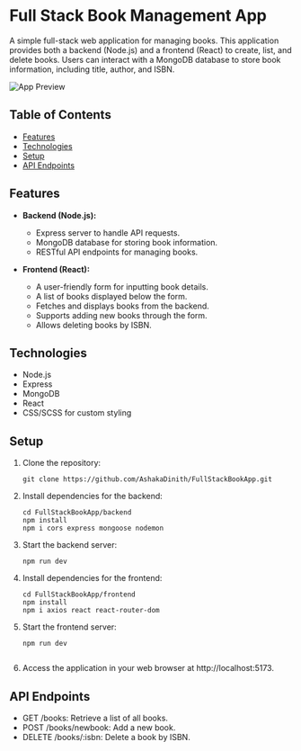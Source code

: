 # Full Stack Book Management App

A simple full-stack web application for managing books. This application provides both a backend (Node.js) and a frontend (React) to create, list, and delete books. Users can interact with a MongoDB database to store book information, including title, author, and ISBN.

![App Preview](https://github.com/AshakaDinith/FullStackBookApp/blob/main/frontend/public/app-screenshot.png)

## Table of Contents

- [Features](#features)
- [Technologies](#technologies)
- [Setup](#setup)
- [API Endpoints](#api-endpoints)
  

## Features

- **Backend (Node.js):**
  - Express server to handle API requests.
  - MongoDB database for storing book information.
  - RESTful API endpoints for managing books.

- **Frontend (React):**
  - A user-friendly form for inputting book details.
  - A list of books displayed below the form.
  - Fetches and displays books from the backend.
  - Supports adding new books through the form.
  - Allows deleting books by ISBN.

## Technologies

- Node.js
- Express
- MongoDB
- React
- CSS/SCSS for custom styling

## Setup

1. Clone the repository:

   ```shell
   git clone https://github.com/AshakaDinith/FullStackBookApp.git

2. Install dependencies for the backend:
    ```shell
   cd FullStackBookApp/backend
   npm install
   npm i cors express mongoose nodemon
3. Start the backend server:
   ```shell
   npm run dev

4. Install dependencies for the frontend:
    ```shell
    cd FullStackBookApp/frontend
    npm install
    npm i axios react react-router-dom
    
5. Start the frontend server:
    ```shell
    npm run dev
    

6. Access the application in your web browser at http://localhost:5173.
   

## API Endpoints

- GET /books: Retrieve a list of all books.
- POST /books/newbook: Add a new book.
- DELETE /books/:isbn: Delete a book by ISBN.

